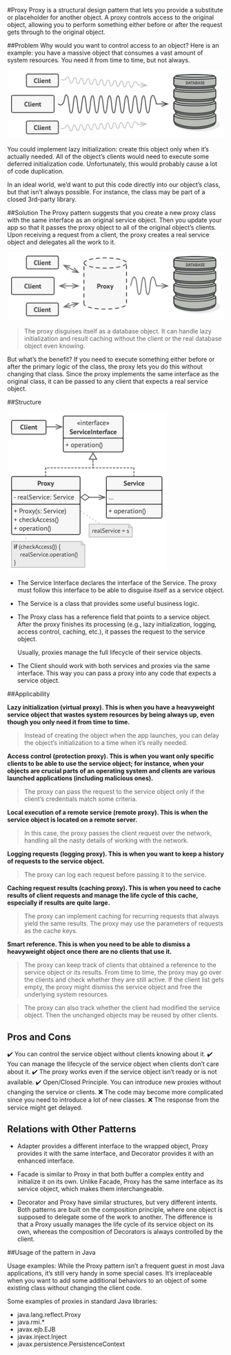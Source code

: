 #Proxy
Proxy is a structural design pattern that lets you provide a substitute or placeholder for another object. A proxy controls access to the original object, allowing you to perform something either before or after the request gets through to the original object.

##Problem
Why would you want to control access to an object? Here is an example: you have a massive object that consumes a vast amount of system resources. You need it from time to time, but not always.

![](../../../../../../resources/img/problem-proxy.png)

You could implement lazy initialization: create this object only when it’s actually needed. All of the object’s clients would need to execute some deferred initialization code. Unfortunately, this would probably cause a lot of code duplication.

In an ideal world, we’d want to put this code directly into our object’s class, but that isn’t always possible. For instance, the class may be part of a closed 3rd-party library.

##Solution
The Proxy pattern suggests that you create a new proxy class with the same interface as an original service object. Then you update your app so that it passes the proxy object to all of the original object’s clients. Upon receiving a request from a client, the proxy creates a real service object and delegates all the work to it.

![](../../../../../../resources/img/problem-proxy2.png)
>The proxy disguises itself as a database object. It can handle lazy initialization and result caching without the client or the real database object even knowing.

But what’s the benefit? If you need to execute something either before or after the primary logic of the class, the proxy lets you do this without changing that class. Since the proxy implements the same interface as the original class, it can be passed to any client that expects a real service object.

##Structure

![](../../../../../../resources/img/structure-proxy.png)

- The Service Interface declares the interface of the Service. The proxy must follow this interface to be able to disguise itself as a service object.
- The Service is a class that provides some useful business logic.
- The Proxy class has a reference field that points to a service object. After the proxy finishes its processing (e.g., lazy initialization, logging, access control, caching, etc.), it passes the request to the service object.
  
    Usually, proxies manage the full lifecycle of their service objects.

- The Client should work with both services and proxies via the same interface. This way you can pass a proxy into any code that expects a service object.

##Applicability

**Lazy initialization (virtual proxy). This is when you have a heavyweight service object that wastes system resources by being always up, even though you only need it from time to time.**

>Instead of creating the object when the app launches, you can delay the object’s initialization to a time when it’s really needed.

**Access control (protection proxy). This is when you want only specific clients to be able to use the service object; for instance, when your objects are crucial parts of an operating system and clients are various launched applications (including malicious ones).**

>The proxy can pass the request to the service object only if the client’s credentials match some criteria.

**Local execution of a remote service (remote proxy). This is when the service object is located on a remote server.**

>In this case, the proxy passes the client request over the network, handling all the nasty details of working with the network.

**Logging requests (logging proxy). This is when you want to keep a history of requests to the service object.**

>The proxy can log each request before passing it to the service.

**Caching request results (caching proxy). This is when you need to cache results of client requests and manage the life cycle of this cache, especially if results are quite large.**

>The proxy can implement caching for recurring requests that always yield the same results. The proxy may use the parameters of requests as the cache keys.

**Smart reference. This is when you need to be able to dismiss a heavyweight object once there are no clients that use it.**

>The proxy can keep track of clients that obtained a reference to the service object or its results. From time to time, the proxy may go over the clients and check whether they are still active. If the client list gets empty, the proxy might dismiss the service object and free the underlying system resources.

>The proxy can also track whether the client had modified the service object. Then the unchanged objects may be reused by other clients.

## Pros and Cons

:heavy_check_mark: You can control the service object without clients knowing about it.
:heavy_check_mark: You can manage the lifecycle of the service object when clients don’t care about it.
:heavy_check_mark: The proxy works even if the service object isn’t ready or is not available.
:heavy_check_mark: Open/Closed Principle. You can introduce new proxies without changing the service or clients.
:x: The code may become more complicated since you need to introduce a lot of new classes.
:x: The response from the service might get delayed.

## Relations with Other Patterns

- Adapter provides a different interface to the wrapped object, Proxy provides it with the same interface, and Decorator provides it with an enhanced interface.

- Facade is similar to Proxy in that both buffer a complex entity and initialize it on its own. Unlike Facade, Proxy has the same interface as its service object, which makes them interchangeable.

- Decorator and Proxy have similar structures, but very different intents. Both patterns are built on the composition principle, where one object is supposed to delegate some of the work to another. The difference is that a Proxy usually manages the life cycle of its service object on its own, whereas the composition of Decorators is always controlled by the client.

##Usage of the pattern in Java

Usage examples: While the Proxy pattern isn’t a frequent guest in most Java applications, it’s still very handy in some special cases. It’s irreplaceable when you want to add some additional behaviors to an object of some existing class without changing the client code.

Some examples of proxies in standard Java libraries:

- java.lang.reflect.Proxy
- java.rmi.*
- javax.ejb.EJB
- javax.inject.Inject
- javax.persistence.PersistenceContext


